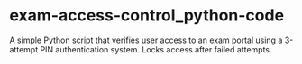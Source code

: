 # exam-access-control_python-code
A simple Python script that verifies user access to an exam portal using a 3-attempt PIN authentication system. Locks access after failed attempts.
